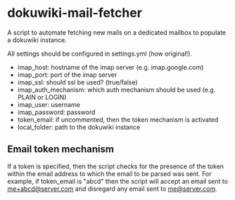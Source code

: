 dokuwiki-mail-fetcher
=====================

A script to automate fetching new mails on a dedicated mailbox to populate a dokuwiki instance.

All settings should be configured in settings.yml (how original!).

* imap_host: hostname of the imap server (e.g. imap.google.com)
* imap_port: port of the imap server
* imap_ssl: should ssl be used? (true/false)
* imap_auth_mechanism: which auth mechanism should be used (e.g. PLAIN or LOGIN)
* imap_user: username
* imap_password: password
* token_email: if uncommented, then the token mechanism is activated
* local_folder: path to the dokuwiki instance

Email token mechanism
---------------------
If a token is specified, then the script checks for the presence of the token within the email address to which the email to be parsed was sent.
For example, if token_email is "abcd" then the script will accept an email sent to me+abcd@server.com and disregard any email sent to me@server.com.
